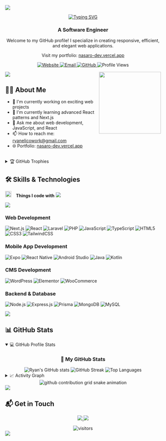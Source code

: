 <img src="https://user-images.githubusercontent.com/73097560/115834477-dbab4500-a447-11eb-908a-139a6edaec5c.gif">

<p align="center">
  <a href="https://git.io/typing-svg"><img src="https://readme-typing-svg.herokuapp.com?font=Fira+Code&pause=1000&color=1E90FF&center=true&vCenter=true&random=false&width=435&lines=Hi+there%2C+I'm+Ryan+Elico+%F0%9F%91%8B;Welcome+to+my+GitHub+Profile;Software+Engineer+%7C+Web+Developer;Mobile+App+%7C+WordPress+Developer" alt="Typing SVG" /></a>
</p>

<h3 align="center">A Software Engineer</h3>

<div align="center">
  <p>Welcome to my GitHub profile! I specialize in creating responsive, efficient, and elegant web applications.</p>
  <p>Visit my portfolio: <a href="https://nasaro-dev.vercel.app" target="_blank">nasaro-dev.vercel.app</a></p>
  
  <p align="center">
    <a href="https://nasaro-dev.vercel.app">
      <img src="https://img.shields.io/badge/Website-nasaro--dev-blue?style=flat-square&logo=vercel" alt="Website">
    </a>
    <a href="mailto:ryanelicowork@gmail.com">
      <img src="https://img.shields.io/badge/Email-Contact%20Me-red?style=flat-square&logo=gmail" alt="Email">
    </a>
    <a href="https://github.com/Ryan-ark">
      <img src="https://img.shields.io/badge/GitHub-Profile-black?style=flat-square&logo=github" alt="GitHub">
    </a>
    <img src="https://komarev.com/ghpvc/?username=Ryan-ark&label=Profile%20views&color=0e75b6&style=flat-square" alt="Profile Views" />
  </p>
</div>

<img src="https://user-images.githubusercontent.com/73097560/115834477-dbab4500-a447-11eb-908a-139a6edaec5c.gif">

<img align='right' src='https://user-images.githubusercontent.com/5713670/87202985-820dcb80-c2b6-11ea-9f56-7ec461c497c3.gif' width='200'>

## 👨‍💻 About Me

- 🔭 I'm currently working on exciting web projects
- 🌱 I'm currently learning advanced React patterns and Next.js
- 💬 Ask me about web development, JavaScript, and React
- 📫 How to reach me: ryanelicowork@gmail.com
- 🌐 Portfolio: <a href="https://nasaro-dev.vercel.app" target="_blank">nasaro-dev.vercel.app</a>

<br/>

<details>
  <summary>🏆 GitHub Trophies</summary>
  <br/>
  <p align="center">
    <img src="https://github-profile-trophy.vercel.app/?username=Ryan-ark&theme=darkhub&no-frame=true&no-bg=false&margin-w=4&row=1" alt="GitHub Trophies" />
  </p>
</details>

## 🛠️ Skills & Technologies

<img src="https://media2.giphy.com/media/QssGEmpkyEOhBCb7e1/giphy.gif?cid=ecf05e47a0n3gi1bfqntqmob8g9aid1oyj2wr3ds3mg700bl&rid=giphy.gif" width="20"> &ensp; <b> Things I code with</b>
<img src="https://user-images.githubusercontent.com/73097560/115834477-dbab4500-a447-11eb-908a-139a6edaec5c.gif"><br>

<p align="left">
<img src="https://skillicons.dev/icons?i=html,css,js,ts,nextjs,react,tailwind,laravel,php,androidstudio,wordpress,figma,nodejs,express,prisma,mongodb,mysql,git,github,vscode,vercel" />
</p>

### Web Development
![Next.js](https://img.shields.io/badge/Next.js-000000?style=for-the-badge&logo=next.js&logoColor=white)
![React](https://img.shields.io/badge/React-20232A?style=for-the-badge&logo=react&logoColor=61DAFB)
![Laravel](https://img.shields.io/badge/Laravel-FF2D20?style=for-the-badge&logo=laravel&logoColor=white)
![PHP](https://img.shields.io/badge/PHP-777BB4?style=for-the-badge&logo=php&logoColor=white)
![JavaScript](https://img.shields.io/badge/JavaScript-F7DF1E?style=for-the-badge&logo=javascript&logoColor=black)
![TypeScript](https://img.shields.io/badge/TypeScript-007ACC?style=for-the-badge&logo=typescript&logoColor=white)
![HTML5](https://img.shields.io/badge/HTML5-E34F26?style=for-the-badge&logo=html5&logoColor=white)
![CSS3](https://img.shields.io/badge/CSS3-1572B6?style=for-the-badge&logo=css3&logoColor=white)
![TailwindCSS](https://img.shields.io/badge/Tailwind_CSS-38B2AC?style=for-the-badge&logo=tailwind-css&logoColor=white)

### Mobile App Development
![Expo](https://img.shields.io/badge/Expo-000020?style=for-the-badge&logo=expo&logoColor=white)
![React Native](https://img.shields.io/badge/React_Native-20232A?style=for-the-badge&logo=react&logoColor=61DAFB)
![Android Studio](https://img.shields.io/badge/Android_Studio-3DDC84?style=for-the-badge&logo=android-studio&logoColor=white)
![Java](https://img.shields.io/badge/Java-ED8B00?style=for-the-badge&logo=java&logoColor=white)
![Kotlin](https://img.shields.io/badge/Kotlin-0095D5?style=for-the-badge&logo=kotlin&logoColor=white)

### CMS Development
![WordPress](https://img.shields.io/badge/WordPress-21759B?style=for-the-badge&logo=wordpress&logoColor=white)
![Elementor](https://img.shields.io/badge/Elementor-92003B?style=for-the-badge&logo=elementor&logoColor=white)
![WooCommerce](https://img.shields.io/badge/WooCommerce-96588A?style=for-the-badge&logo=woocommerce&logoColor=white)

### Backend & Database
![Node.js](https://img.shields.io/badge/Node.js-43853D?style=for-the-badge&logo=node.js&logoColor=white)
![Express.js](https://img.shields.io/badge/Express.js-404D59?style=for-the-badge&logo=express&logoColor=white)
![Prisma](https://img.shields.io/badge/Prisma-2D3748?style=for-the-badge&logo=prisma&logoColor=white)
![MongoDB](https://img.shields.io/badge/MongoDB-4EA94B?style=for-the-badge&logo=mongodb&logoColor=white)
![MySQL](https://img.shields.io/badge/MySQL-00000F?style=for-the-badge&logo=mysql&logoColor=white)

<img src="https://user-images.githubusercontent.com/73097560/115834477-dbab4500-a447-11eb-908a-139a6edaec5c.gif">

## 📊 GitHub Stats

<details open>
  <summary>💻 GitHub Profile Stats</summary>
  <div align="center">
    <h3>🚀 My GitHub Stats</h3>
    <img src="https://github-readme-stats-salesp07.vercel.app/api?username=Ryan-ark&count_private=true&show_icons=true&theme=tokyonight&rank_icon=github&hide_border=true&border_radius=10" alt="Ryan's GitHub stats" />
    <img src="https://github-readme-streak-stats-salesp07.vercel.app/?user=Ryan-ark&count_private=true&theme=tokyonight&hide_border=true&border_radius=10" alt="GitHub Streak" />
    <img src="https://github-readme-stats-salesp07.vercel.app/api/top-langs/?username=Ryan-ark&layout=compact&theme=tokyonight&hide_border=true&border_radius=10" alt="Top Languages" />
  </div>
</details>

<details>
  <summary>📈 Activity Graph</summary>
  <br/>
  <p align="center">
    <a href="https://github.com/Ryan-ark">
      <img src="https://github-readme-activity-graph.vercel.app/graph?username=Ryan-ark&theme=react-dark&hide_border=true" alt="Activity Graph" />
    </a>
  </p>
</details>

<!-- Snake animation -->
<div align="center">
  <picture>
    <source media="(prefers-color-scheme: dark)" srcset="https://raw.githubusercontent.com/Ryan-ark/Ryan-ark/output/github-contribution-grid-snake-dark.svg">
    <source media="(prefers-color-scheme: light)" srcset="https://raw.githubusercontent.com/Ryan-ark/Ryan-ark/output/github-contribution-grid-snake.svg">
    <img alt="github contribution grid snake animation" src="https://raw.githubusercontent.com/Ryan-ark/Ryan-ark/output/github-contribution-grid-snake.svg">
  </picture>
</div>

<img src="https://user-images.githubusercontent.com/73097560/115834477-dbab4500-a447-11eb-908a-139a6edaec5c.gif">

## 📬 Get in Touch

<p align="center">
  <a href="mailto:ryanelicowork@gmail.com">
    <img src="https://img.shields.io/badge/Email-ryanelicowork%40gmail.com-D14836?style=for-the-badge&logo=gmail&logoColor=white"/>
  </a>
  <a href="https://nasaro-dev.vercel.app">
    <img src="https://img.shields.io/badge/Website-nasaro--dev.vercel.app-000000?style=for-the-badge&logo=vercel&logoColor=white"/>
  </a>
  <!-- Add social media links when available -->
  <!--
  <a href="https://linkedin.com/in/your-profile">
    <img src="https://img.shields.io/badge/LinkedIn-Connect-0077B5?style=for-the-badge&logo=linkedin&logoColor=white"/>
  </a>
  <a href="https://twitter.com/your-handle">
    <img src="https://img.shields.io/badge/Twitter-Follow-1DA1F2?style=for-the-badge&logo=twitter&logoColor=white"/>
  </a>
  -->
</p>

<!-- Visitor map -->
<div align="center">
  <img src="https://visitor-badge.laobi.icu/badge?page_id=Ryan-ark.Ryan-ark" alt="visitors">
</div>

<img src="https://user-images.githubusercontent.com/73097560/115834477-dbab4500-a447-11eb-908a-139a6edaec5c.gif"> 